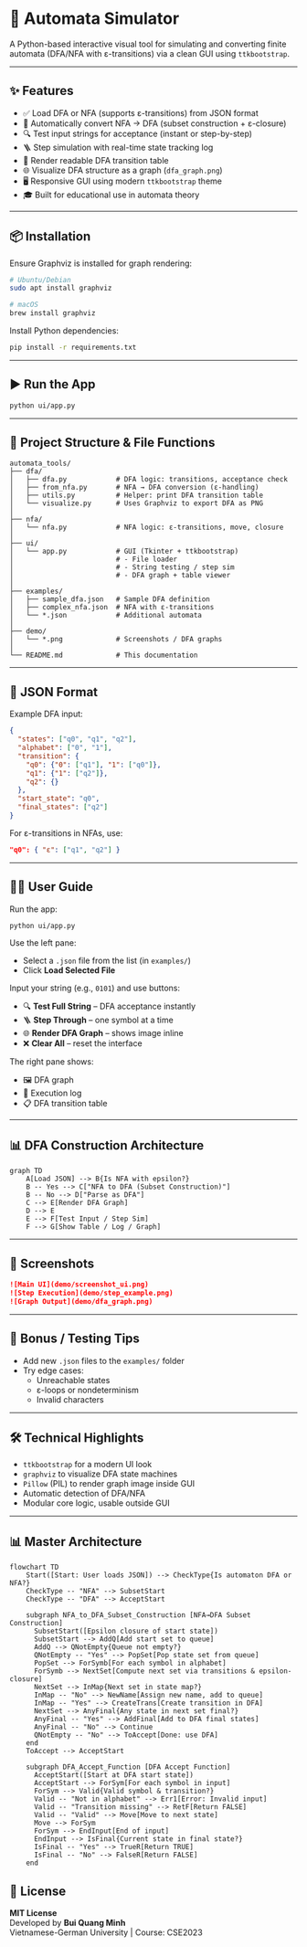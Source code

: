 # 🧠 Automata Simulator

A Python-based interactive visual tool for simulating and converting finite automata (DFA/NFA with ε-transitions) via a clean GUI using `ttkbootstrap`.

---

## ✨ Features

- ✅ Load DFA or NFA (supports ε-transitions) from JSON format  
- 🔄 Automatically convert NFA → DFA (subset construction + ε-closure)  
- 🔍 Test input strings for acceptance (instant or step-by-step)  
- 🪜 Step simulation with real-time state tracking log  
- 🧮 Render readable DFA transition table  
- 🌐 Visualize DFA structure as a graph (`dfa_graph.png`)  
- 🖥️ Responsive GUI using modern `ttkbootstrap` theme  
- 🎓 Built for educational use in automata theory  

---

## 📦 Installation

Ensure Graphviz is installed for graph rendering:

```bash
# Ubuntu/Debian
sudo apt install graphviz

# macOS
brew install graphviz
```

Install Python dependencies:

```bash
pip install -r requirements.txt
```

---

## ▶️ Run the App

```bash
python ui/app.py
```

---

## 📁 Project Structure & File Functions

```text
automata_tools/
├── dfa/
│   ├── dfa.py            # DFA logic: transitions, acceptance check
│   ├── from_nfa.py       # NFA → DFA conversion (ε-handling)
│   ├── utils.py          # Helper: print DFA transition table
│   └── visualize.py      # Uses Graphviz to export DFA as PNG
│
├── nfa/
│   └── nfa.py            # NFA logic: ε-transitions, move, closure
│
├── ui/
│   └── app.py            # GUI (Tkinter + ttkbootstrap)
│                         # - File loader
│                         # - String testing / step sim
│                         # - DFA graph + table viewer
│
├── examples/
│   ├── sample_dfa.json   # Sample DFA definition
│   ├── complex_nfa.json  # NFA with ε-transitions
│   └── *.json            # Additional automata
│
├── demo/
│   └── *.png             # Screenshots / DFA graphs
│
└── README.md             # This documentation
```

---

## 📂 JSON Format

Example DFA input:

```json
{
  "states": ["q0", "q1", "q2"],
  "alphabet": ["0", "1"],
  "transition": {
    "q0": {"0": ["q1"], "1": ["q0"]},
    "q1": {"1": ["q2"]},
    "q2": {}
  },
  "start_state": "q0",
  "final_states": ["q2"]
}
```

For ε-transitions in NFAs, use:

```json
"q0": { "ε": ["q1", "q2"] }
```

---

## 🧑‍💻 User Guide

Run the app:

```bash
python ui/app.py
```

Use the left pane:
- Select a `.json` file from the list (in `examples/`)
- Click **Load Selected File**

Input your string (e.g., `0101`) and use buttons:
- 🔍 **Test Full String** – DFA acceptance instantly
- 🪜 **Step Through** – one symbol at a time
- 🌐 **Render DFA Graph** – shows image inline
- ❌ **Clear All** – reset the interface

The right pane shows:
- 🖼 DFA graph
- 📜 Execution log
- 📋 DFA transition table

---

## 📊 DFA Construction Architecture

```mermaid
graph TD
    A[Load JSON] --> B{Is NFA with epsilon?}
    B -- Yes --> C["NFA to DFA (Subset Construction)"]
    B -- No --> D["Parse as DFA"]
    C --> E[Render DFA Graph]
    D --> E
    E --> F[Test Input / Step Sim]
    F --> G[Show Table / Log / Graph]
```

---

## 📸 Screenshots

```markdown
![Main UI](demo/screenshot_ui.png)
![Step Execution](demo/step_example.png)
![Graph Output](demo/dfa_graph.png)
```

---

## 🧪 Bonus / Testing Tips

- Add new `.json` files to the `examples/` folder
- Try edge cases:
  - Unreachable states
  - ε-loops or nondeterminism
  - Invalid characters

---

## 🛠 Technical Highlights

- `ttkbootstrap` for a modern UI look
- `graphviz` to visualize DFA state machines
- `Pillow` (PIL) to render graph image inside GUI
- Automatic detection of DFA/NFA
- Modular core logic, usable outside GUI

---

## 📊 Master Architecture
``` mermaid
flowchart TD
    Start([Start: User loads JSON]) --> CheckType{Is automaton DFA or NFA?}
    CheckType -- "NFA" --> SubsetStart
    CheckType -- "DFA" --> AcceptStart

    subgraph NFA_to_DFA_Subset_Construction [NFA→DFA Subset Construction]
      SubsetStart([Epsilon closure of start state])
      SubsetStart --> AddQ[Add start set to queue]
      AddQ --> QNotEmpty{Queue not empty?}
      QNotEmpty -- "Yes" --> PopSet[Pop state set from queue]
      PopSet --> ForSymb[For each symbol in alphabet]
      ForSymb --> NextSet[Compute next set via transitions & epsilon-closure]
      NextSet --> InMap{Next set in state map?}
      InMap -- "No" --> NewName[Assign new name, add to queue]
      InMap -- "Yes" --> CreateTrans[Create transition in DFA]
      NextSet --> AnyFinal{Any state in next set final?}
      AnyFinal -- "Yes" --> AddFinal[Add to DFA final states]
      AnyFinal -- "No" --> Continue
      QNotEmpty -- "No" --> ToAccept[Done: use DFA]
    end
    ToAccept --> AcceptStart

    subgraph DFA_Accept_Function [DFA Accept Function]
      AcceptStart([Start at DFA start state])
      AcceptStart --> ForSym[For each symbol in input]
      ForSym --> Valid{Valid symbol & transition?}
      Valid -- "Not in alphabet" --> Err1[Error: Invalid input]
      Valid -- "Transition missing" --> RetF[Return FALSE]
      Valid -- "Valid" --> Move[Move to next state]
      Move --> ForSym
      ForSym --> EndInput[End of input]
      EndInput --> IsFinal{Current state in final state?}
      IsFinal -- "Yes" --> TrueR[Return TRUE]
      IsFinal -- "No" --> FalseR[Return FALSE]
    end

```

## 📜 License

**MIT License**  
Developed by **Bui Quang Minh**  
Vietnamese-German University | Course: CSE2023
